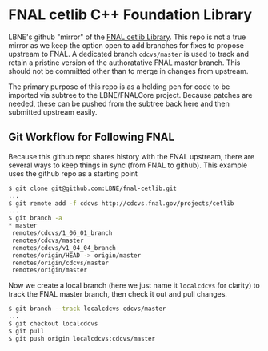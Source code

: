 FNAL cetlib C++ Foundation Library
====================================

LBNE's github "mirror" of the [FNAL cetlib Library](https://cdcvs.fnal.gov/redmine/projects/cetlib/).
This repo is not a true mirror as we keep the option open to add
branches for fixes to propose upstream to FNAL. A dedicated branch
`cdcvs/master` is used to track and retain a pristine version of
the authoratative FNAL master branch. This should not be committed
other than to merge in changes from upstream.

The primary purpose of this repo is as a holding pen for code
to be imported via subtree to the LBNE/FNALCore project. Because
patches are needed, these can be pushed from the subtree back here
and then submitted upstream easily.

Git Workflow for Following FNAL
-------------------------------
Because this github repo shares history with the FNAL upstream,
there are several ways to keep things in sync (from FNAL to
github). This example uses the github repo as a starting point

```sh
$ git clone git@github.com:LBNE/fnal-cetlib.git
...
$ git remote add -f cdcvs http://cdcvs.fnal.gov/projects/cetlib
...
$ git branch -a
* master
 remotes/cdcvs/1_06_01_branch
 remotes/cdcvs/master
 remotes/cdcvs/v1_04_04_branch
 remotes/origin/HEAD -> origin/master
 remotes/origin/cdcvs/master
 remotes/origin/master
```

Now we create a local branch (here we just name it `localcdcvs` for clarity)
to track the FNAL master branch, then check it out and pull changes.

```sh
$ git branch --track localcdcvs cdcvs/master
...
$ git checkout localcdcvs
$ git pull
$ git push origin localcdcvs:cdcvs/master
```



